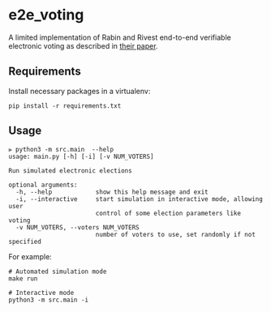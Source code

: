 # e2e_voting

A limited implementation of Rabin and Rivest end-to-end verifiable electronic voting as described in [their paper](https://people.csail.mit.edu/rivest/pubs/RR14b.pdf).

## Requirements

Install necessary packages in a virtualenv:
```
pip install -r requirements.txt
```

## Usage

```
⫸ python3 -m src.main  --help
usage: main.py [-h] [-i] [-v NUM_VOTERS]

Run simulated electronic elections

optional arguments:
  -h, --help            show this help message and exit
  -i, --interactive     start simulation in interactive mode, allowing user
                        control of some election parameters like voting
  -v NUM_VOTERS, --voters NUM_VOTERS
                        number of voters to use, set randomly if not specified
```

For example:
```
# Automated simulation mode
make run

# Interactive mode
python3 -m src.main -i
```
